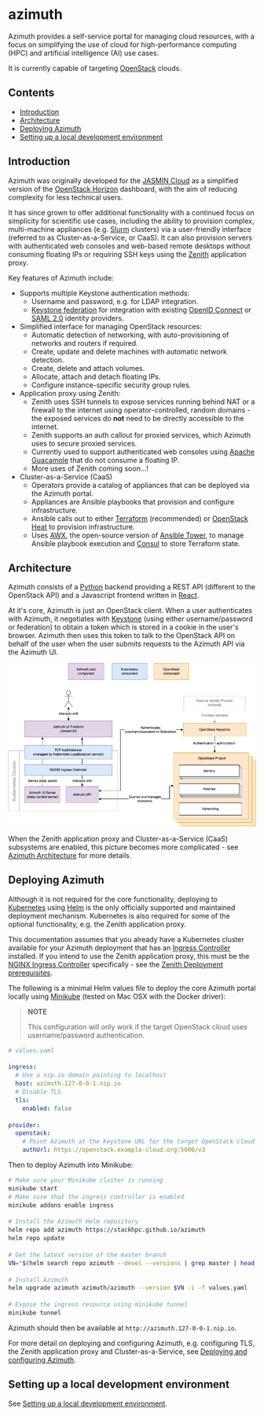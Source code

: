 # azimuth  <!-- omit in toc -->

Azimuth provides a self-service portal for managing cloud resources, with a focus on simplifying
the use of cloud for high-performance computing (HPC) and artificial intelligence (AI) use cases.

It is currently capable of targeting [OpenStack](https://www.openstack.org/) clouds.

## Contents  <!-- omit in toc -->

- [Introduction](#introduction)
- [Architecture](#architecture)
- [Deploying Azimuth](#deploying-azimuth)
- [Setting up a local development environment](#setting-up-a-local-development-environment)

## Introduction

Azimuth was originally developed for the [JASMIN Cloud](https://jasmin.ac.uk/) as a simplified
version of the [OpenStack Horizon](https://docs.openstack.org/horizon/latest/) dashboard, with the
aim of reducing complexity for less technical users.

It has since grown to offer additional functionality with a continued focus on simplicity for
scientific use cases, including the ability to provision complex, multi-machine appliances
(e.g. [Slurm](https://slurm.schedmd.com/) clusters) via a user-friendly interface (referred
to as Cluster-as-a-Service, or CaaS). It can also provision servers with authenticated web consoles
and web-based remote desktops without consuming floating IPs or requiring SSH keys using the
[Zenith](https://github.com/stackhpc/zenith) application proxy.

Key features of Azimuth include:

  * Supports multiple Keystone authentication methods:
    * Username and password, e.g. for LDAP integration.
    * [Keystone federation](https://docs.openstack.org/keystone/latest/admin/federation/introduction.html)
      for integration with existing [OpenID Connect](https://openid.net/connect/) or 
      [SAML 2.0](http://docs.oasis-open.org/security/saml/Post2.0/sstc-saml-tech-overview-2.0.html)
      identity providers.
  * Simplified interface for managing OpenStack resources:
    * Automatic detection of networking, with auto-provisioning of networks and routers if required.
    * Create, update and delete machines with automatic network detection.
    * Create, delete and attach volumes.
    * Allocate, attach and detach floating IPs.
    * Configure instance-specific security group rules.
  * Application proxy using Zenith:
    * Zenith uses SSH tunnels to expose services running behind NAT or a firewall to the internet
      using operator-controlled, random domains - the exposed services do **not** need to be directly
      accessible to the internet.
    * Zenith supports an auth callout for proxied services, which Azimuth uses to secure proxied services.
    * Currently used to support authenticated web consoles using
      [Apache Guacamole](https://guacamole.apache.org/) that do not consume a floating IP.
    * More uses of Zenith coming soon...!
  * Cluster-as-a-Service (CaaS)
    * Operators provide a catalog of appliances that can be deployed via the Azimuth portal.
    * Appliances are Ansible playbooks that provision and configure infrastructure.
    * Ansible calls out to either [Terraform](https://www.terraform.io/) (recommended) or
      [OpenStack Heat](https://docs.openstack.org/heat/latest/) to provision infrastructure.
    * Uses [AWX](https://github.com/ansible/awx), the open-source version of
      [Ansible Tower](https://docs.ansible.com/ansible-tower/), to manage Ansible playbook execution
      and [Consul](https://www.consul.io/) to store Terraform state.

## Architecture

Azimuth consists of a [Python](https://www.python.org/) backend providing a REST API (different
to the OpenStack API) and a Javascript frontend written in [React](https://reactjs.org/).

At it's core, Azimuth is just an OpenStack client. When a user authenticates with Azimuth, it
negotiates with [Keystone](https://docs.openstack.org/keystone/latest/) (using either
username/password or federation) to obtain a token which is stored in a cookie in the user's
browser. Azimuth then uses this token to talk to the OpenStack API on behalf of the user when
the user submits requests to the Azimuth API via the Azimuth UI.

![Zenith Core Architecture Diagram](./docs/architecture-core.png?raw=true)

When the Zenith application proxy and Cluster-as-a-Service (CaaS) subsystems are enabled, this
picture becomes more complicated - see [Azimuth Architecture](./docs/architecture.md) for more
details.

## Deploying Azimuth

Although it is not required for the core functionality, deploying to
[Kubernetes](https://kubernetes.io/) using [Helm](https://helm.sh/) is the only officially
supported and maintained deployment mechanism. Kubernetes is also required for some of the
optional functionality, e.g. the Zenith application proxy.

This documentation assumes that you already have a Kubernetes cluster available for your
Azimuth deployment that has an
[Ingress Controller](https://kubernetes.io/docs/concepts/services-networking/ingress-controllers/)
installed. If you intend to use the Zenith application proxy, this must be the
[NGINX Ingress Controller](https://kubernetes.github.io/ingress-nginx/) specifically - see
the [Zenith Deployment prerequisites](https://github.com/stackhpc/zenith/blob/main/docs/server.md#prerequisites).

The following is a minimal Helm values file to deploy the core Azimuth portal locally using
[Minikube](https://minikube.sigs.k8s.io/docs/) (tested on Mac OSX with the Docker driver):

> **NOTE**
>
> This configuration will only work if the target OpenStack cloud uses username/password
> authentication.

```yaml
# values.yaml

ingress:
  # Use a nip.io domain pointing to localhost
  host: azimuth.127-0-0-1.nip.io
  # Disable TLS
  tls:
    enabled: false

provider:
  openstack:
    # Point Azimuth at the Keystone URL for the target OpenStack cloud
    authUrl: https://openstack.example-cloud.org:5000/v3
```

Then to deploy Azimuth into Minikube:

```sh
# Make sure your Minikube cluster is running
minikube start
# Make sure that the ingress controller is enabled
minikube addons enable ingress

# Install the Azimuth Helm repository
helm repo add azimuth https://stackhpc.github.io/azimuth
helm repo update

# Get the latest version of the master branch
VN="$(helm search repo azimuth --devel --versions | grep master | head -n 1 | awk '{ print $2; }')"

# Install Azimuth
helm upgrade azimuth azimuth/azimuth --version $VN -i -f values.yaml

# Expose the ingress resource using minikube tunnel
minikube tunnel
```

Azimuth should then be available at `http://azimuth.127-0-0-1.nip.io`.

For more detail on deploying and configuring Azimuth, e.g. configuring TLS, the Zenith application
proxy and Cluster-as-a-Service, see [Deploying and configuring Azimuth](./docs/deploy-configure.md).

## Setting up a local development environment

See [Setting up a local development environment](./docs/local-development.md).
